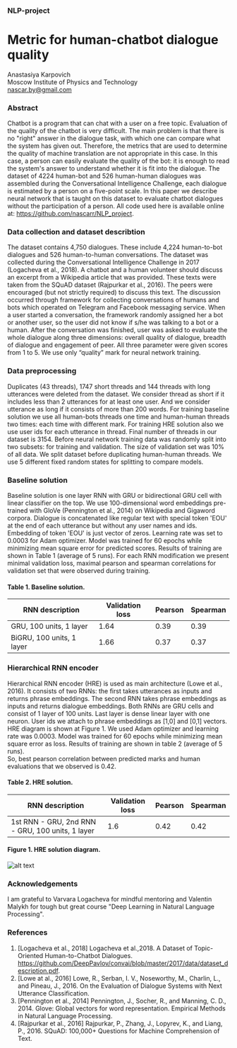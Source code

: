 ### NLP-project
# Metric for human-chatbot dialogue quality
Anastasiya Karpovich  
Moscow Institute of  Physics and Technology  
nascar.by@gmail.com  

### Abstract
Chatbot is a program that can chat with a user on a free topic. Evaluation of  the quality of the chatbot is very difficult. The main problem is that there is no "right" answer in the dialogue task, with which one can compare what the system has given out. Therefore, the metrics that are used to determine the quality of machine translation are not appropriate in this case. In this case, a person can easily evaluate the quality of the bot: it is enough to read the system's answer to understand whether it is fit into the dialogue. The dataset  of 4224 human-bot and 526 human-human dialogues was assembled during the Conversational Intelligence Challenge, each dialogue is estimated by a person on a five-point scale.  In this paper we describe  neural network that is taught on this  dataset to evaluate chatbot dialogues without the participation of a person. All code used here is available online at: https://github.com/nascarr/NLP_project.

### Data collection and dataset describtion
The dataset contains  4,750 dialogues. These include 4,224 human-to-bot dialogues and 526 human-to-human conversations. 
The dataset was collected during  the Conversational Intelligence Challenge in 2017 (Logacheva et al., 2018). 
A chatbot and a human volunteer should discuss an excerpt from a Wikipedia article that was provided. These texts were taken from the SQuAD dataset (Rajpurkar et al., 2016).
The peers were encouraged (but not strictly required) to discuss this text.
The discussion occurred through framework for collecting conversations of humans and bots
which operated on Telegram and Facebook messaging service. When a user
started a conversation, the framework randomly assigned her a bot or another
user, so the user did not know if s/he was talking to a bot or a human.
After the conversation was finished, user was asked to evaluate the whole dialogue along three dimensions: overall quality of dialogue, breadth of dialogue
and
engagement of peer. All three parameter were given scores from 1 to 5. We use only “quality” mark for neural network training.

### Data preprocessing
Duplicates (43 threads), 1747 short threads and 144  threads with long utterances were deleted from the dataset. We consider thread as short if it includes less than 2 utterances for at least one user. And we consider utterance as long if it consists of more than 200 words. For training baseline solution we use all human-bots threads one time and human-human threads two times: each time with different mark. For training HRE solution also we use user ids for each utterance in thread. Final number of threads in our dataset  is 3154.
Before neural network training data was randomly split into two subsets: for training and validation. The size of validation set was 10\% of all data. We split dataset before duplicating human-human threads. We use 5 different fixed random states for splitting to compare models.

### Baseline solution
Baseline solution is one layer RNN with GRU or bidirectional GRU cell with linear classifier on the top. We use 100-dimensional word embeddings pre-trained with GloVe (Pennington et al., 2014) on
Wikipedia and Gigaword corpora. Dialogue is concatenated like regular text with special token 'EOU' at the end of each utterance but without any user names and ids. Embedding of token 'EOU' is just vector of zeros.  Learning rate was set to 0.0003 for Adam optimizer. Model was trained for 60 epochs while minimizing mean square error for predicted scores. Results of training are shown in Table 1 (average of 5 runs). For each RNN modification we present minimal validation loss, maximal pearson and spearman correlations for validation set that were observed during training. 

#### Table 1. Baseline solution. 
| RNN description | Validation loss | Pearson | Spearman |
|---|---|---|---|
|GRU, 100 units, 1 layer | 1.64 | 0.39 | 0.39|
|BiGRU, 100 units, 1 layer |  1.66| 0.37 | 0.37|

### Hierarchical RNN encoder
Hierarchical RNN encoder (HRE) is used as main architecture (Lowe et al., 2016).  It consists of two  RNNs: the first takes utterances as inputs and returns phrase embeddings. The second RNN takes phrase embeddings as inputs and returns dialogue embeddings. Both RNNs are GRU cells and consist of 1 layer of 100 units. Last layer is dense linear layer with one neuron. User ids we attach to phrase embeddings as [1,0] and [0,1] vectors. HRE diagram is shown at Figure 1.
We used Adam optimizer and learning rate was 0.0003. Model was trained for 60 epochs while minimizing mean square error as loss. Results of training  are shown in table 2 (average of 5 runs).  
So, best pearson correlation between predicted marks and human evaluations that we 
observed is 0.42.


#### Table 2. HRE solution.
|RNN description | Validation loss |Pearson | Spearman|
|---|---|---|---|
|1st RNN - GRU, 2nd RNN - GRU, 100 units, 1 layer |  1.6 | 0.42  | 0.42|


#### Figure 1. HRE solution diagram.
![alt text](https://github.com/nascarr/NLP_project/blob/master/HRE_diagram.PNG)

### Acknowledgements
I am grateful to Varvara Logacheva for mindful mentoring and Valentin Malykh for tough but great course "Deep Learning in Natural Language Processing".

### References
1. [Logacheva et al., 2018] Logacheva et al.,2018. A Dataset of Topic-Oriented Human-to-Chatbot
Dialogues. https://github.com/DeepPavlov/convai/blob/master/2017/data/dataset_description.pdf.
2. [Lowe at al., 2016] Lowe, R., Serban, I. V., Noseworthy, M., Charlin, L., and Pineau, J., 2016. On the Evaluation of
Dialogue Systems with Next Utterance Classification. 
3. [Pennington et al., 2014] Pennington, J., Socher, R., and Manning, C. D., 2014. Glove: Global vectors for word representation. Empirical Methods in Natural Language Processing.
4. [Rajpurkar et al., 2016] Rajpurkar, P., Zhang, J., Lopyrev, K., and Liang, P., 2016. SQuAD: 100,000+ Questions for Machine
Comprehension of Text.
